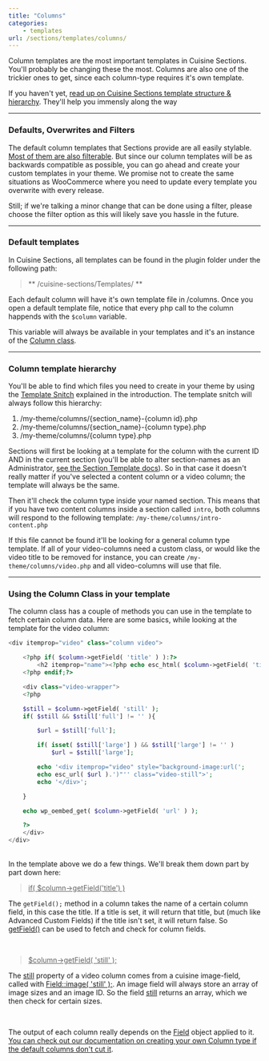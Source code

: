 ```yaml
---
title: "Columns"
categories:
    - templates
url: /sections/templates/columns/
---
```


Column templates are the most important templates in Cuisine Sections. You'll probably be changing these the most. Columns are also one of the trickier ones to get, since each column-type requires it's own template.

If you haven't yet, [read up on Cuisine Sections template structure & hierarchy](/sections/templates/introduction). They'll help you immensly along the way

---

### Defaults, Overwrites and Filters

The default column templates that Sections provide are all easily stylable. [Most of them are also filterable](/sections/filters/column.html). But since our column templates will be as backwards compatible as possible, you can go ahead and create your custom templates in your theme. We promise not to create the same situations as WooCommerce where you need to update every template you overwrite with every release. 

Still; if we're talking a minor change that can be done using a filter, please choose the filter option as this will likely save you hassle in the future.

---

### Default templates

In Cuisine Sections, all templates can be found in the plugin folder under the following path:

> ** /cuisine-sections/Templates/ **

Each default column will have it's own template file in /columns. Once you open a default template file, notice that every php call to the column happends with the `$column` variable.

This variable will always be available in your templates and it's an instance of the [Column class](/sections/columns/extending.html).

---

### Column template hierarchy

You'll be able to find which files you need to create in your theme by using the [Template Snitch](/sections/templates/introduction.html) explained in the introduction. The template snitch will always follow this hierarchy:

1. /my-theme/columns/{section_name}-{column id}.php
2. /my-theme/columns/{section_name}-{column type}.php
3. /my-theme/columns/{column type}.php

Sections will first be looking at a template for the column with the current ID AND in the current section (you'll be able to alter section-names as an Administrator, [see the Section Template docs](/sections/templates/sections.html)). So in that case it doesn't really matter if you've selected a content column or a video column; the template will always be the same.

Then it'll check the column type inside your named section. This means that if you have two content columns inside a section called `intro`, both columns will respond to the following template:
`/my-theme/columns/intro-content.php`

If this file cannot be found it'll be looking for a general column type template. If all of your video-columns need a custom class, or would like the video title to be removed for instance, you can create
`/my-theme/columns/video.php` and all video-columns will use that file.

---

### Using the Column Class in your template

The column class has a couple of methods you can use in the template to fetch certain column data. Here are some basics, while looking at the template for the video column:

```php
<div itemprop="video" class="column video">

	<?php if( $column->getField( 'title' ) ):?>
		<h2 itemprop="name"><?php echo esc_html( $column->getField( 'title' ) );?></h2>
	<?php endif;?>

	<div class="video-wrapper">
	<?php 

	$still = $column->getField( 'still' );
	if( $still && $still['full'] != '' ){

		$url = $still['full'];

		if( isset( $still['large'] ) && $still['large'] != '' )
			$url = $still['large'];

		echo '<div itemprop="video" style="background-image:url(';
		echo esc_url( $url ).')"'' class="video-still">';
		echo '</div>';

	}

	echo wp_oembed_get( $column->getField( 'url' ) );

	?>
	</div>	
</div>
```

<br/>
In the template above we do a few things. We'll break them down part by part down here:

<br/>

> <ins>if( $column->getField('title') )</ins>

The `getField();` method in a column takes the name of a certain column field, in this case the title. If a title is set, it will return that title, but (much like Advanced Custom Fields) if the title isn't set, it will return false. So <ins>getField()</ins> can be used to fetch and check for column fields.

<br/>

> <ins>$column->getField( 'still' );</ins>

The <ins>still</ins> property of a video column comes from a cuisine image-field, called with <ins>Field::image( 'still' );</ins>. An image field will always store an array of image sizes and an image ID. So the field <ins>still</ins> returns an array, which we then check for certain sizes.

<br/>

The output of each column really depends on the <ins>Field</ins> object applied to it. [You can check out our documentation on creating your own Column type if the default columns don't cut it](/sections/columns/registring.html).

<br/>
